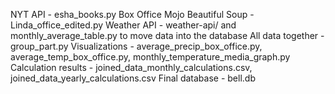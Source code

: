 NYT API - esha_books.py
Box Office Mojo Beautiful Soup - Linda_office_edited.py
Weather API - weather-api/ and monthly_average_table.py to move data into the database
All data together - group_part.py
Visualizations - average_precip_box_office.py, average_temp_box_office.py, monthly_temperature_media_graph.py
Calculation results - joined_data_monthly_calculations.csv, joined_data_yearly_calculations.csv
Final database - bell.db
